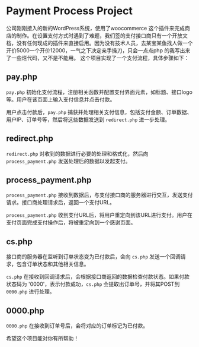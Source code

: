 # Payment Process Project

公司刚刚接入的新的WordPress系统，使用了woocommerce 这个插件来完成商店的制作。在设置支付方式时遇到了难题，我们签的支付接口商只有一个开放文档，没有任何现成的插件来直接启用。因为没有技术人员，去某宝某鱼找人做一个开价5000一个开价12000，一气之下决定亲手操刀，只会一点点php 的我写出来了一些烂代码，又不是不能用。
这个项目实现了一个支付流程，具体步骤如下：

## pay.php

`pay.php` 初始化支付流程，注册相关函数并配置支付界面元素，如标题、接口logo等。用户在该页面上输入支付信息并点击付款。

用户点击付款后，`pay.php` 捕获并处理相关支付信息，包括支付金额、订单数据、用户IP、订单号等，然后将这些数据发送到 `redirect.php` 进一步处理。

## redirect.php

`redirect.php` 对收到的数据进行必要的处理和格式化，然后向 `process_payment.php` 发送处理后的数据以发起支付。

## process_payment.php

`process_payment.php` 接收到数据后，与支付接口商的服务器进行交互，发送支付请求。接口商处理请求后，返回一个支付URL。

`process_payment.php` 收到支付URL后，将用户重定向到该URL进行支付。用户在支付页面完成支付操作后，将被重定向到一个感谢页面。

## cs.php

接口商的服务器在监听到订单状态变为已付款后，会向 `cs.php` 发送一个回调请求，包含订单状态和其他相关信息。

`cs.php` 在接收到回调请求后，会根据接口商返回的数据检查付款状态。如果付款状态码为 '0000'，表示付款成功，`cs.php` 会提取出订单号，并将其POST到 `0000.php` 进行处理。

## 0000.php

`0000.php` 在接收到订单号后，会将对应的订单标记为已付款。

希望这个项目能对你有所帮助！
